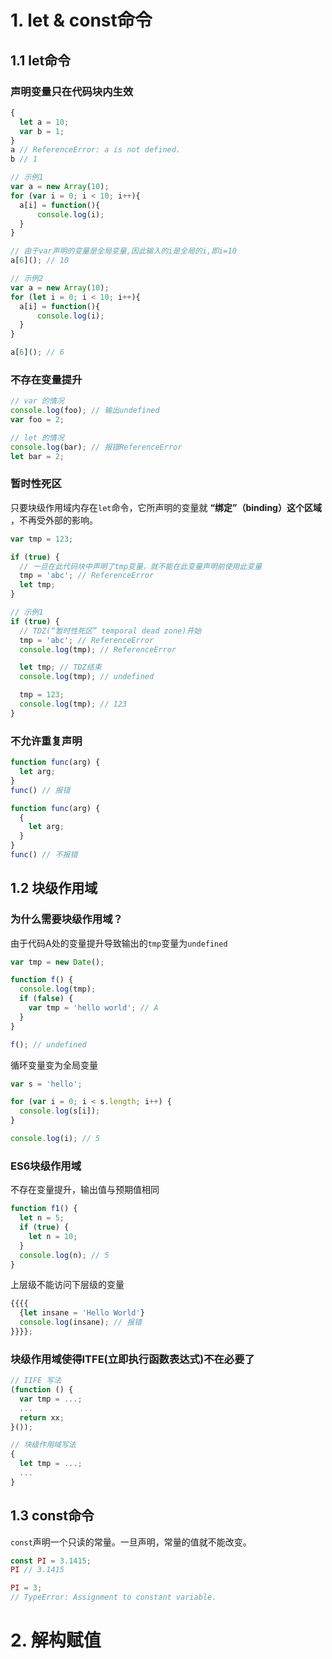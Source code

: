 # 1. let & const命令
## 1.1 let命令
### 声明变量只在代码块内生效
  ```js
  {
    let a = 10;
    var b = 1;
  }
  a // ReferenceError: a is not defined.
  b // 1

  // 示例1
  var a = new Array(10);
  for (var i = 0; i < 10; i++){
  	a[i] = function(){
  		console.log(i);
  	}
  }

  // 由于var声明的变量是全局变量,因此输入的i是全局的i,即i=10
  a[6](); // 10

  // 示例2
  var a = new Array(10);
  for (let i = 0; i < 10; i++){
  	a[i] = function(){
  		console.log(i);
  	}
  }

  a[6](); // 6
  ```

### 不存在变量提升
  ```js
  // var 的情况
  console.log(foo); // 输出undefined
  var foo = 2;

  // let 的情况
  console.log(bar); // 报错ReferenceError
  let bar = 2;
  ```

### 暂时性死区

  只要块级作用域内存在`let`命令，它所声明的变量就 **“绑定”（binding）这个区域** ，不再受外部的影响。
  ```js
  var tmp = 123;

  if (true) {
    // 一旦在此代码块中声明了tmp变量，就不能在此变量声明前使用此变量
    tmp = 'abc'; // ReferenceError
    let tmp;
  }

  // 示例1
  if (true) {
    // TDZ(“暂时性死区” temporal dead zone)开始
    tmp = 'abc'; // ReferenceError
    console.log(tmp); // ReferenceError

    let tmp; // TDZ结束
    console.log(tmp); // undefined

    tmp = 123;
    console.log(tmp); // 123
  }
  ```

### 不允许重复声明
  ```js
  function func(arg) {
    let arg;
  }
  func() // 报错

  function func(arg) {
    {
      let arg;
    }
  }
  func() // 不报错
  ```

## 1.2 块级作用域
### 为什么需要块级作用域？
  由于代码A处的变量提升导致输出的`tmp`变量为`undefined`
  ```js
  var tmp = new Date();

  function f() {
    console.log(tmp);
    if (false) {
      var tmp = 'hello world'; // A
    }
  }

  f(); // undefined
  ```
  循环变量变为全局变量
  ```js
  var s = 'hello';

  for (var i = 0; i < s.length; i++) {
    console.log(s[i]);
  }

  console.log(i); // 5
  ```

 ### ES6块级作用域
 不存在变量提升，输出值与预期值相同
  ```js
  function f1() {
    let n = 5;
    if (true) {
      let n = 10;
    }
    console.log(n); // 5
  }
  ```
  上层级不能访问下层级的变量
  ```js
  {{{{
    {let insane = 'Hello World'}
    console.log(insane); // 报错
  }}}};
  ```

### 块级作用域使得ITFE(立即执行函数表达式)不在必要了
```js
// IIFE 写法
(function () {
  var tmp = ...;
  ...
  return xx;
}());

// 块级作用域写法
{
  let tmp = ...;
  ...
}
```

## 1.3 const命令
`const`声明一个只读的常量。一旦声明，常量的值就不能改变。
```js
const PI = 3.1415;
PI // 3.1415

PI = 3;
// TypeError: Assignment to constant variable.
```

# 2. 解构赋值
